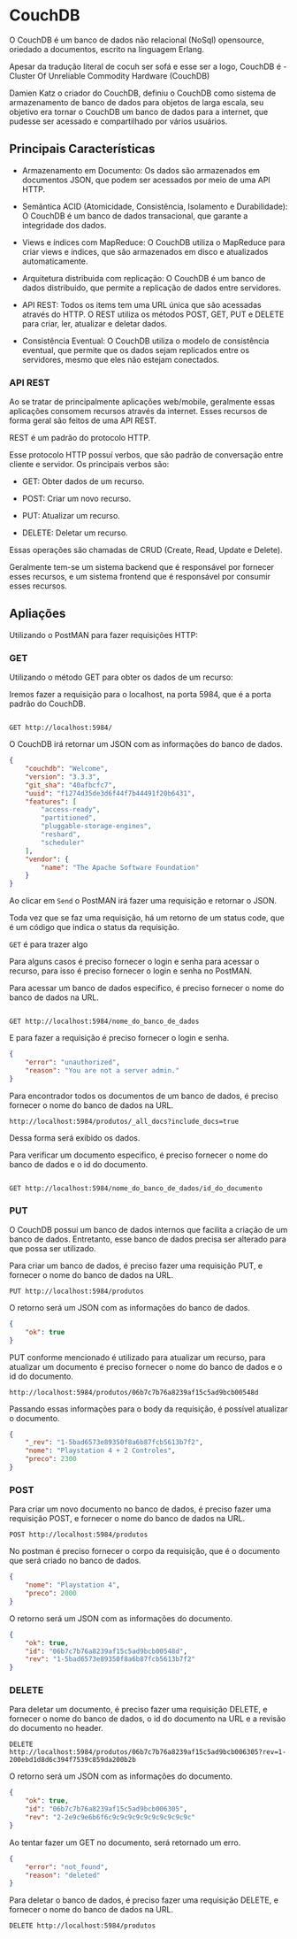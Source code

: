 # CouchDB

O CouchDB é um banco de dados não relacional (NoSql) opensource, oriedado a documentos, escrito na linguagem Erlang.

Apesar da tradução literal de cocuh ser sofá e esse ser a logo, CouchDB é - Cluster Of Unreliable Commodity Hardware (CouchDB)

Damien Katz o criador do CouchDB, definiu o CouchDB como sistema de armazenamento de banco de dados para objetos de larga escala, seu objetivo era tornar o CouchDB um banco de dados para a internet, que pudesse ser acessado e compartilhado por vários usuários.

## Principais Características

- Armazenamento em Documento: Os dados são armazenados em documentos JSON, que podem ser acessados por meio de uma API HTTP.

- Semântica ACID (Atomicidade, Consistência, Isolamento e Durabilidade): O CouchDB é um banco de dados transacional, que garante a integridade dos dados.

- Views e índices com MapReduce: O CouchDB utiliza o MapReduce para criar views e índices, que são armazenados em disco e atualizados automaticamente.

- Arquitetura distribuida com replicação: O CouchDB é um banco de dados distribuido, que permite a replicação de dados entre servidores.

- API REST: Todos os items tem uma URL única que são acessadas através do HTTP. O REST utiliza os métodos POST, GET, PUT e DELETE para criar, ler, atualizar e deletar dados.

- Consistência Eventual: O CouchDB utiliza o modelo de consistência eventual, que permite que os dados sejam replicados entre os servidores, mesmo que eles não estejam conectados.

### API REST

Ao se tratar de principalmente aplicações web/mobile, geralmente essas aplicações consomem recursos através da internet. Esses recursos de forma geral são feitos de uma API REST.

REST é um padrão do protocolo HTTP.

Esse protocolo HTTP possuí verbos, que são padrão de conversação entre cliente e servidor. Os principais verbos são:

- GET: Obter dados de um recurso.

- POST: Criar um novo recurso.

- PUT: Atualizar um recurso.

- DELETE: Deletar um recurso.

Essas operações são chamadas de CRUD (Create, Read, Update e Delete).

Geralmente tem-se um sistema backend que é responsável por fornecer esses recursos, e um sistema frontend que é responsável por consumir esses recursos.

## Apliações

Utilizando o PostMAN para fazer requisições HTTP:

### GET

Utilizando o método GET para obter os dados de um recurso:

Iremos fazer a requisição para o localhost, na porta 5984, que é a porta padrão do CouchDB.

```http

GET http://localhost:5984/

```

O CouchDB irá retornar um JSON com as informações do banco de dados.

```json
{
    "couchdb": "Welcome",
    "version": "3.3.3",
    "git_sha": "40afbcfc7",
    "uuid": "f1274d35de3d6f44f7b44491f20b6431",
    "features": [
        "access-ready",
        "partitioned",
        "pluggable-storage-engines",
        "reshard",
        "scheduler"
    ],
    "vendor": {
        "name": "The Apache Software Foundation"
    }
}
```

Ao clicar em `Send` o PostMAN irá fazer uma requisição e retornar o JSON.

Toda vez que se faz uma requisição, há um retorno de um status code, que é um código que indica o status da requisição.

`GET` é para trazer algo

Para alguns casos é preciso fornecer o login e senha para acessar o recurso, para isso é preciso fornecer o login e senha no PostMAN.

Para acessar um banco de dados especifico, é preciso fornecer o nome do banco de dados na URL.

```http

GET http://localhost:5984/nome_do_banco_de_dados

```

E para fazer a requisição é preciso fornecer o login e senha.

```json
{
    "error": "unauthorized",
    "reason": "You are not a server admin."
}
```

Para encontrador todos os documentos de um banco de dados, é preciso fornecer o nome do banco de dados na URL.

```http
http://localhost:5984/produtos/_all_docs?include_docs=true
```
Dessa forma será exibido os dados.


Para verificar um documento especifico, é preciso fornecer o nome do banco de dados e o id do documento.

```http

GET http://localhost:5984/nome_do_banco_de_dados/id_do_documento

```

### PUT

O CouchDB possuí um banco de dados internos que facilita a criação de um banco de dados. Entretanto, esse banco de dados precisa ser alterado para que possa ser utilizado.

Para criar um banco de dados, é preciso fazer uma requisição PUT, e fornecer o nome do banco de dados na URL.

```http
PUT http://localhost:5984/produtos
```

O retorno será um JSON com as informações do banco de dados.

```json
{
    "ok": true
}
```

PUT conforme mencionado é utilizado para atualizar um recurso, para atualizar um documento é preciso fornecer o nome do banco de dados e o id do documento.

```http
http://localhost:5984/produtos/06b7c7b76a8239af15c5ad9bcb00548d
```

Passando essas informações para o body da requisição, é possível atualizar o documento.

```json
{
    "_rev": "1-5bad6573e89350f8a6b87fcb5613b7f2",
    "nome": "Playstation 4 + 2 Controles",
    "preco": 2300
}
```

### POST

Para criar um novo documento no banco de dados, é preciso fazer uma requisição POST, e fornecer o nome do banco de dados na URL.

```http
POST http://localhost:5984/produtos
```

No postman é preciso fornecer o corpo da requisição, que é o documento que será criado no banco de dados.

```json
{
    "nome": "Playstation 4",
    "preco": 2000
}
```

O retorno será um JSON com as informações do documento.

```json
{
    "ok": true,
    "id": "06b7c7b76a8239af15c5ad9bcb00548d",
    "rev": "1-5bad6573e89350f8a6b87fcb5613b7f2"
}
```

### DELETE

Para deletar um documento, é preciso fazer uma requisição DELETE, e fornecer o nome do banco de dados,  o id do documento na URL e a revisão do documento no header.

```http
DELETE http://localhost:5984/produtos/06b7c7b76a8239af15c5ad9bcb006305?rev=1-200ebd1d8d6c394f7539c859da200b2b

```

O retorno será um JSON com as informações do documento.

```json
{
    "ok": true,
    "id": "06b7c7b76a8239af15c5ad9bcb006305",
    "rev": "2-2e9c9e6b6f6c9c9c9c9c9c9c9c9c9c9c"
}
```

Ao tentar fazer um GET no documento, será retornado um erro.

```json
{
    "error": "not_found",
    "reason": "deleted"
}
```

Para deletar o banco de dados, é preciso fazer uma requisição DELETE, e fornecer o nome do banco de dados na URL.

```http
DELETE http://localhost:5984/produtos
```